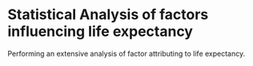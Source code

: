 # Statistical Analysis of factors influencing life expectancy
Performing an extensive analysis of factor attributing to life expectancy.
